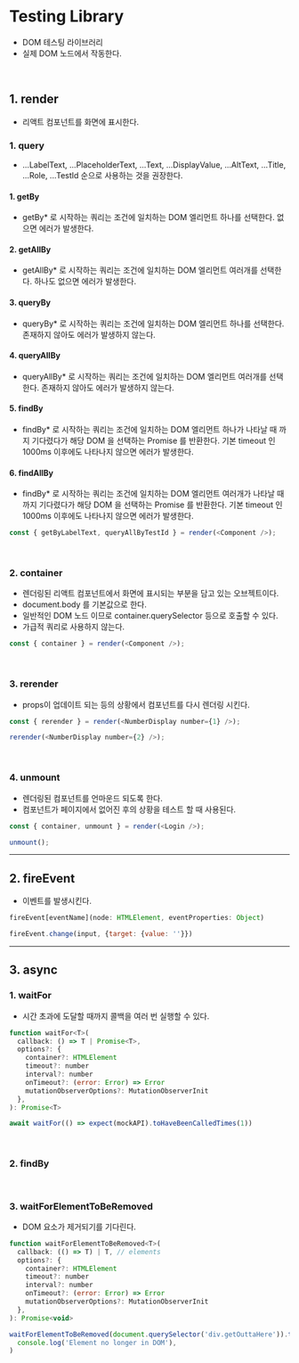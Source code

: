 # Testing Library

- DOM 테스팅 라이브러리
- 실제 DOM 노드에서 작동한다.

<br />

## 1. render

- 리액트 컴포넌트를 화면에 표시한다.

### 1. query

- ...LabelText,
  ...PlaceholderText,
  ...Text,
  ...DisplayValue,
  ...AltText,
  ...Title,
  ...Role,
  ...TestId 순으로 사용하는 것을 권장한다.

#### 1. getBy

- getBy\* 로 시작하는 쿼리는 조건에 일치하는 DOM 엘리먼트 하나를 선택한다. 없으면 에러가 발생한다.

#### 2. getAllBy

- getAllBy\* 로 시작하는 쿼리는 조건에 일치하는 DOM 엘리먼트 여러개를 선택한다. 하나도 없으면 에러가 발생한다.

#### 3. queryBy

- queryBy\* 로 시작하는 쿼리는 조건에 일치하는 DOM 엘리먼트 하나를 선택한다. 존재하지 않아도 에러가 발생하지 않는다.

#### 4. queryAllBy

- queryAllBy\* 로 시작하는 쿼리는 조건에 일치하는 DOM 엘리먼트 여러개를 선택한다. 존재하지 않아도 에러가 발생하지 않는다.

#### 5. findBy

- findBy\* 로 시작하는 쿼리는 조건에 일치하는 DOM 엘리먼트 하나가 나타날 때 까지 기다렸다가 해당 DOM 을 선택하는 Promise 를 반환한다. 기본 timeout 인 1000ms 이후에도 나타나지 않으면 에러가 발생한다.

#### 6. findAllBy

- findBy\* 로 시작하는 쿼리는 조건에 일치하는 DOM 엘리먼트 여러개가 나타날 때 까지 기다렸다가 해당 DOM 을 선택하는 Promise 를 반환한다. 기본 timeout 인 1000ms 이후에도 나타나지 않으면 에러가 발생한다.

```js
const { getByLabelText, queryAllByTestId } = render(<Component />);
```

<br />

### 2. container

- 렌더링된 리액트 컴포넌트에서 화면에 표시되는 부분을 담고 있는 오브젝트이다.
- document.body 를 기본값으로 한다.
- 일반적인 DOM 노드 이므로 container.querySelector 등으로 호출할 수 있다.
- 가급적 쿼리로 사용하지 않는다.

```js
const { container } = render(<Component />);
```

<br />

### 3. rerender

- props이 업데이트 되는 등의 상황에서 컴포넌트를 다시 렌더링 시킨다.

```js
const { rerender } = render(<NumberDisplay number={1} />);

rerender(<NumberDisplay number={2} />);
```

<br />

### 4. unmount

- 렌더링된 컴포넌트를 언마운드 되도록 한다.
- 컴포넌트가 페이지에서 없어진 후의 상황을 테스트 할 때 사용된다.

```js
const { container, unmount } = render(<Login />);

unmount();
```

---

## 2. fireEvent

- 이벤트를 발생시킨다.

```js
fireEvent[eventName](node: HTMLElement, eventProperties: Object)

fireEvent.change(input, {target: {value: ''}})
```

---

## 3. async

### 1. waitFor

- 시간 초과에 도달할 때까지 콜백을 여러 번 실행할 수 있다.

```js
function waitFor<T>(
  callback: () => T | Promise<T>,
  options?: {
    container?: HTMLElement
    timeout?: number
    interval?: number
    onTimeout?: (error: Error) => Error
    mutationObserverOptions?: MutationObserverInit
  },
): Promise<T>

await waitFor(() => expect(mockAPI).toHaveBeenCalledTimes(1))
```

<br />

### 2. findBy

<br />

### 3. waitForElementToBeRemoved

- DOM 요소가 제거되기를 기다린다.

```js
function waitForElementToBeRemoved<T>(
  callback: (() => T) | T, // elements
  options?: {
    container?: HTMLElement
    timeout?: number
    interval?: number
    onTimeout?: (error: Error) => Error
    mutationObserverOptions?: MutationObserverInit
  },
): Promise<void>

waitForElementToBeRemoved(document.querySelector('div.getOuttaHere')).then(() =>
  console.log('Element no longer in DOM'),
)
```
